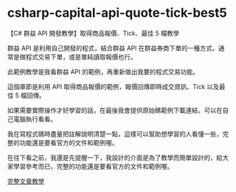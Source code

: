 # csharp-capital-api-quote-tick-best5
 【C# 群益 API 開發教學】取得商品報價、Tick、最佳 5 檔教學
 
 群益 API 是利用自己開發的程式，結合群益 API 在群益券商下單的一種方式，通常是做程式交易下單，或是單純讀取報價也行。

此範例教學是我看群益 API 的範例，再重新做出我要的程式交易功能。

這個章節是利用 API 取得商品報價的範例，報價回傳即時成交資訊、Tick 以及最佳 5 檔回傳。

如果需要實際操作才好學習的話，在最後我會提供原始碼範例下載連結，可以在自己電腦執行看看。

我在寫程式碼時盡量把註解說明清楚一點，這樣可以幫助想學習的人看懂一些，完整的功能還是要看官方的文件和範例喔。

在往下看之前，我還是先提醒一下，我設計的介面是為了教學而簡單設計的，給大家學習參考而已，完整的功能還是要看官方的文件和範例喔。

[完整文章教學](https://blog.hungwin.com.tw/csharp-capital-api-quote-tick-best5/)
